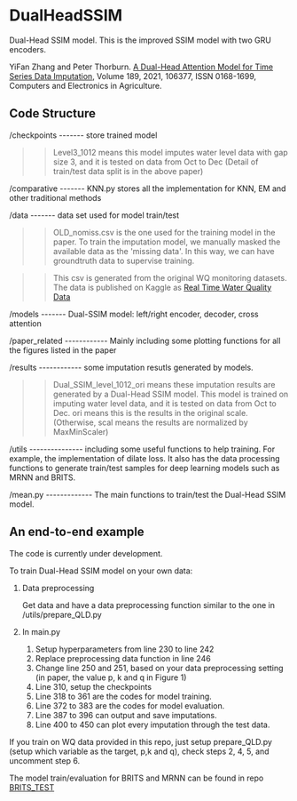 # DualHeadSSIM

Dual-Head SSIM model. This is the improved SSIM model with two GRU encoders.

YiFan Zhang and Peter Thorburn. [A Dual-Head Attention Model for Time Series Data Imputation](https://www.sciencedirect.com/science/article/pii/S016816992100394X), Volume 189, 2021, 106377, ISSN 0168-1699, Computers and Electronics in Agriculture.



## Code Structure

/checkpoints ------- store trained model 

>> Level3_1012 means this model imputes water level data with gap size 3, and it is tested on data from Oct to Dec (Detail of train/test data split is in the above paper)

/comparative ------- KNN.py stores all the implementation for KNN, EM and other traditional methods

/data        ------- data set used for model train/test

>> OLD_nomiss.csv is the one used for the training model in the paper.
To train the imputation model, we manually masked the available data as the 'missing data'. In this way, we can have groundtruth data to supervise training. 

>> This csv is generated from the original WQ monitoring datasets. The data is published on Kaggle as [Real Time Water Quality Data](https://www.kaggle.com/ivivan/real-time-water-quality-data)


/models       ------- Dual-SSIM model: left/right encoder, decoder, cross attention

/paper_related ------------ Mainly including some plotting functions for all the figures listed in the paper

/results ------------ some imputation resutls generated by models.

>> Dual_SSIM_level_1012_ori means these imputation results are generated by a Dual-Head SSIM model. This model is trained on imputing water level data, and it is tested on data from Oct to Dec. ori means this is the results in the original scale. (Otherwise, scal means the results are normalized by MaxMinScaler)

/utils --------------- including some useful functions to help training. For example, the implementation of dilate loss. It also has the data processing functions to generate train/test samples for deep learning models such as MRNN and BRITS. 

/mean.py ------------- The main functions to train/test the Dual-Head SSIM model. 


## An end-to-end example
The code is currently under development. 

To train Dual-Head SSIM model on your own data:

1. Data preprocessing

    Get data and have a data preprocessing function similar to the one in /utils/prepare_QLD.py

2. In main.py
    1. Setup hyperparameters from line 230 to line 242
    2. Replace preprocessing data function in line 246
    3. Change line 250 and 251, based on your data preprocessing setting (in paper, the value p, k and q in Figure 1)
    4. Line 310, setup the checkpoints
    5. Line 318 to 361 are the codes for model training.
    6. Line 372 to 383 are the codes for model evaluation.
    7. Line 387 to 396 can output and save imputations.
    8. Line 400 to 450 can plot every imputation through the test data.

If you train on WQ data provided in this repo, just setup prepare_QLD.py (setup which variable as the target, p,k and q), check steps 2, 4, 5, and uncomment step 6. 

The model train/evaluation for BRITS and MRNN can be found in repo [BRITS_TEST](https://github.com/ivivan/BRITS_TEST)
